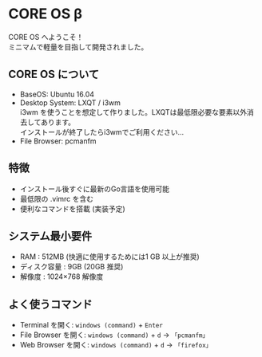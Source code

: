 # CORE OS β
CORE OS へようこそ！  
ミニマムで軽量を目指して開発されました。  

## CORE OS について
- BaseOS: Ubuntu 16.04
- Desktop System: LXQT / i3wm  
i3wm を使うことを想定して作りました。LXQTは最低限必要な要素以外消去してあります。  
インストールが終了したらi3wmでご利用ください...  
- File Browser: pcmanfm


## 特徴
- インストール後すぐに最新のGo言語を使用可能
- 最低限の .vimrc を含む
- 便利なコマンドを搭載 (実装予定)


## システム最小要件 
- RAM : 512MB (快適に使用するためには1 GB 以上が推奨) 
- ディスク容量 : 9GB (20GB 推奨) 
- 解像度 : 1024×768 解像度


## よく使うコマンド
- Terminal を開く: <code>windows (command)</code> + <code>Enter</code>
- File Browser を開く: <code>windows (command)</code> + <code>d</code> -> <code>「pcmanfm」</code>
- Web Browser を開く: <code>windows (command)</code> + <code>d</code> -> <code>「firefox」</code>
